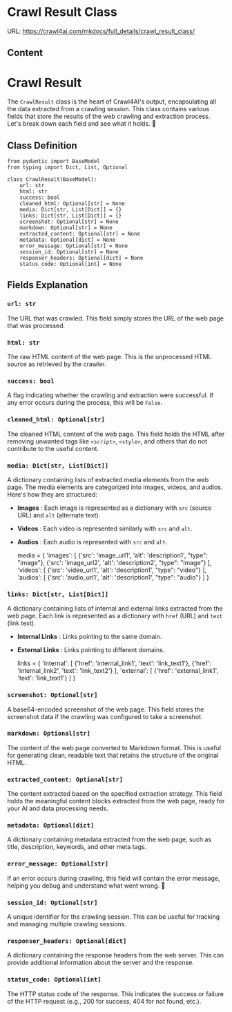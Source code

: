 # Crawl Result Class

URL: https://crawl4ai.com/mkdocs/full_details/crawl_result_class/

## Content

# Crawl Result

The `CrawlResult` class is the heart of Crawl4AI's output, encapsulating all
the data extracted from a crawling session. This class contains various fields
that store the results of the web crawling and extraction process. Let's break
down each field and see what it holds. 🎉

## Class Definition

    
    
    from pydantic import BaseModel
    from typing import Dict, List, Optional
    
    class CrawlResult(BaseModel):
        url: str
        html: str
        success: bool
        cleaned_html: Optional[str] = None
        media: Dict[str, List[Dict]] = {}
        links: Dict[str, List[Dict]] = {}
        screenshot: Optional[str] = None
        markdown: Optional[str] = None
        extracted_content: Optional[str] = None
        metadata: Optional[dict] = None
        error_message: Optional[str] = None
        session_id: Optional[str] = None
        responser_headers: Optional[dict] = None
        status_code: Optional[int] = None
    

## Fields Explanation

### `url: str`

The URL that was crawled. This field simply stores the URL of the web page
that was processed.

### `html: str`

The raw HTML content of the web page. This is the unprocessed HTML source as
retrieved by the crawler.

### `success: bool`

A flag indicating whether the crawling and extraction were successful. If any
error occurs during the process, this will be `False`.

### `cleaned_html: Optional[str]`

The cleaned HTML content of the web page. This field holds the HTML after
removing unwanted tags like `<script>`, `<style>`, and others that do not
contribute to the useful content.

### `media: Dict[str, List[Dict]]`

A dictionary containing lists of extracted media elements from the web page.
The media elements are categorized into images, videos, and audios. Here's how
they are structured:

  * **Images** : Each image is represented as a dictionary with `src` (source URL) and `alt` (alternate text).
  * **Videos** : Each video is represented similarly with `src` and `alt`.
  * **Audios** : Each audio is represented with `src` and `alt`.

    
    
    media = {
        'images': [
            {'src': 'image_url1', 'alt': 'description1', "type": "image"},
            {'src': 'image_url2', 'alt': 'description2', "type": "image"}
        ],
        'videos': [
            {'src': 'video_url1', 'alt': 'description1', "type": "video"}
        ],
        'audios': [
            {'src': 'audio_url1', 'alt': 'description1', "type": "audio"}
        ]
    }
    

### `links: Dict[str, List[Dict]]`

A dictionary containing lists of internal and external links extracted from
the web page. Each link is represented as a dictionary with `href` (URL) and
`text` (link text).

  * **Internal Links** : Links pointing to the same domain.
  * **External Links** : Links pointing to different domains.

    
    
    links = {
        'internal': [
            {'href': 'internal_link1', 'text': 'link_text1'},
            {'href': 'internal_link2', 'text': 'link_text2'}
        ],
        'external': [
            {'href': 'external_link1', 'text': 'link_text1'}
        ]
    }
    

### `screenshot: Optional[str]`

A base64-encoded screenshot of the web page. This field stores the screenshot
data if the crawling was configured to take a screenshot.

### `markdown: Optional[str]`

The content of the web page converted to Markdown format. This is useful for
generating clean, readable text that retains the structure of the original
HTML.

### `extracted_content: Optional[str]`

The content extracted based on the specified extraction strategy. This field
holds the meaningful content blocks extracted from the web page, ready for
your AI and data processing needs.

### `metadata: Optional[dict]`

A dictionary containing metadata extracted from the web page, such as title,
description, keywords, and other meta tags.

### `error_message: Optional[str]`

If an error occurs during crawling, this field will contain the error message,
helping you debug and understand what went wrong. 🚨

### `session_id: Optional[str]`

A unique identifier for the crawling session. This can be useful for tracking
and managing multiple crawling sessions.

### `responser_headers: Optional[dict]`

A dictionary containing the response headers from the web server. This can
provide additional information about the server and the response.

### `status_code: Optional[int]`

The HTTP status code of the response. This indicates the success or failure of
the HTTP request (e.g., 200 for success, 404 for not found, etc.).

